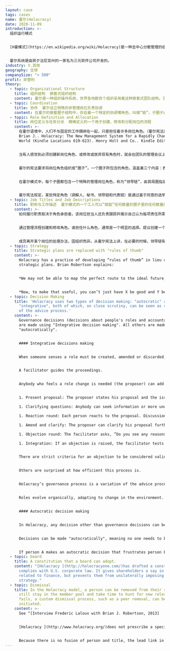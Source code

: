 ```yaml
---
layout: case
tags: cases
name: 霍尔(Holacracy)
date: 2020-11-09
introduction: >-
  组织运行模式


  [H霍模式](https://en.wikipedia.org/wiki/Holacracy)是一种去中心分散管理的组织方法。在这种方法中，权力和决策权分布在自组织团队的概括管理体系中，而不是归属于另外的管理层级。


  霍尔系统是由宾夕法尼亚州的一家名为三元软件公司开发的。
industry: V.其他
geography: 全球
companySize: "> 500"
profit: 非营利
theory:
  - topic: Organizational Structure
    title: 组织结构  嵌套式组织结构
    content: 霍尔是一种组织操作系统，世界各地数百个组织采用着这种嵌套式团队结构。它将团队称为“圈子”，将整个结构称为“霍尔”（去中心，有别于等级制度）。在霍尔模式中，每个圈子并不受制于其上位的圈子，而是保持自治、个人权威和自我完整性。每个圈子在更大的圈子内分组，一直上升到最大的圈子包含整个组织。这个组织级别的圈子叫做“锚圈”（根）。接近“顶端”的圈子（团队）负责实现更广泛的目标；接近“底部”的团队致力于更专业的目标。作为一个有凝聚力的完整实体，霍尔的每个圈子和角色都保留着真正的自治和主权，同时作为一个更大实体的一部分，也承担着真正的责任。更详细的描述，请参见[霍尔的网站](http://www.holacracy.org/)。
  - topic: Coordination
    title: 协作  霍尔设立特殊的非管理岗位负责协调
    content: 在霍尔的嵌套圈子结构中，存在着一个特定的协调噶角色，叫做“链”。子圈子选出一名代表，作为“代表链”，作为子圈子代表，参加该圈子的所有母圈子的会议。母圈子也指派一位代表，作为“领导链”，参加其所有子圈子的所有会议。这两个角色都有具体的职责，以确保在母圈和子圈之间进行适当的协调。另见“[岗位定义与任务分派](https://cn.reinventingorganizationswiki.com/theory/role-definition-and-allocation/)”/“启发性实践案例”/“霍尔和[霍尔章程](http://www.holacracy.org/constitution)”。
  - topic: Role Definition and Allocation
    title: 岗位定义与任务分派  精确定义的一个用于创建、修改和分配岗位的流程
    content: >-
      在霍尔语境中，人们不与固定的工作捆绑在一起，只是担任着许多岗位角色。（霍尔宪法定义的岗位角色，由三个具体要素组成：表达的“目的”；可能控制的一个或多个“域”；以及制定好的一套“责任”。有些角色会包含这三个部分，尽管角色通常只从一个目的或一个单一的责任开始启动，并以此为出发点开始进化。目的能告诉我们这个角色存在的原因：定义岗位的目标。域（岗位可能有多个域）指定了该岗位角色能代表组织拥有何种独占权限，能控制何种内容—换句话说，是这个角色的独特“属性”，其他角色都不能处理这个域内的事务。责任则指该岗位角色有权并被期望执行或代替组织实施管理的一项持续活动[](http://www.holacracy.org/governance-meetings)^\[Robertson,
      Brian J.. Holacracy: The New Management System for a Rapidly Changing
      World (Kindle Locations 619-623). Henry Holt and Co.. Kindle Edition.]


      当有人感觉到必须创建新岗位角色、或修改或放弃现有角色时，就会在团队的管理会议上提出建议。管理会议只讨论与岗位角色和协作相关问题的特定会议。管理会议流程的详细说明可以在[这里找到](http://www.holacracy.org/governance-meetings)。


      霍尔的宪法要求将岗位角色组织成“圈子”。一个圈子所包含的角色，涵盖着三个内容：表达其总体目标、制定其职责、以及控制其领域，是实现这些内容的细分化。圈子（“子圈子”）依次以嵌套方式分组在更大的圈子（“超级圈子”）中，直到最大的圈子包含整个组织（“锚圈”）。^\[Robertson, Brian J.. Holacracy: The New Management System for a Rapidly Changing World (Kindle Locations 676-677). Henry Holt and Co. Kindle Edition.]


      在霍尔模式中，每个子圈都包含一个特殊的管理岗位角色，称为“领导链”，由其母圈指定，代表母圈在子圈中的利益。领导链不能管理该圈子，但有权在圈子内为成员分派岗位，还有权决定该圈子内的优先事项。


      霍尔宪法规定，某些特定角色（调解人、秘书、领导链和代表链）是通过基于同意的选举任命的。所有其他角色都由担任团队领导角色的人员指定。（见[霍拉克拉奇宪法](http://www.holacracy.org/constitution)有关流程的详细说明）。
  - topic: Job Titles and Job Descriptions
    title: 职称与工作描述  霍尔模式的一个工人可以“赋能”任何数量的圈子里的任何数量的岗位角色。每一个岗位角色都承担着一个对圈内更大目标的贡献，以及一套要执行的职责。此外，有些角色有域：将某些敏感区域的绝对决策权赋给某些岗位角色。
    content: >-
      如何履行职责取决于角色承担者。该岗位担当人还负责跟踪并揭示自己认为每项责任所需的“下一步行动”，以及完成的时间表。项目也以这种方式进行跟踪。这可以确保其他依赖于此角色的角色能及时了解关键或关联职责的进展情况；此外，一个角色可以要求另一个角色，针对某个依赖关系提出特别指定的优先级调整请求；然后要求该角色担当人将该请求的优先级，排在未提出请求的其他职责之前。


      通过管理流程创建和修改角色。谁担任什么角色，通常是一个明显的选择。提议创建一个新角色的人，通常就是一个担任这个角色的人选；不过，在候选人不太明显的情况下，圈领导链担当者有权将组织内的任何人指派到一个角色。


      成员离开某个岗位的处理办法，因组织而异。从霍尔宪法上讲，在必要的时候，领导链有权责解除一个人的职务。但令一些组织，比如[惠德比研究所](http://whidbeyinstitute.org/)，则创建了一个岗位角色市场，希望从某个特定角色转移到另一个角色的人，可以让其他人知道自己目前的角色是出让的；任何有兴趣担任该角色的人，都可以通过领导链的权限进行获取该岗位。
  - topic: Strategy
    title: Strategic plans are replaced with "rules of thumb"
    content: >-
      Holacracy has a practice of developing “rules of thumb” in lieu of
      strategic plans. Brian Robertson explains:


      *We may not be able to map the perfect route to the ideal future, but we can often ascertain some orienting principles for navigation. Without trying to predict exactly what forks in that road we will encounter, we can ask ourselves what will help us to make the best decisions when we do come to a fork. When we step back to look at the broader context and the general terrain and options in front of us, we can often come up with guidelines, such as “Generally head east,” or “Choose the easy roads even over the most direct roads.” A rule of thumb like this really helps when we’re confronted with a choice and want to benefit from wisdom generated when we had the luxury of pulling back and analyzing the bigger-picture context. When we distill that wisdom into memorable guidelines, we can apply them more easily and more regularly amidst the hustle and bustle of day-to-day execution. This, then, is the form that strategy takes in Holacracy— an easy-to-remember rule of thumb that aids moment-to-moment decision-making and prioritization (the technical term for such a rule is “heuristic”). I’ve found it useful to express these decision-support rules in the form of a simple phrase such as “Emphasize X, even over Y,” in which X is one potentially valuable activity, emphasis, focus, or goal, and Y is another potentially valuable activity, emphasis, focus, or goal.*


      *Now, to make that useful, you can’t just have X be good and Y be bad. “Emphasize customer service, even over pissing off customers” is not helpful advice. Both X and Y need to be positives, so that the strategy gives you some sense of which one to privilege, for now, given your current context. For example, one of HolacracyOne’s strategies earlier in our company’s development was “Emphasize documenting and aligning to standards, even over developing and co-creating novelty.” Notice that both of those activities are positive things for an organization to be engaging in, but they are also polarities, in tension with each other. Our strategy is not a general, universal statement of value— in fact, if we tried to apply it forever it would undoubtedly cause serious harm eventually. There are times when it is essential to emphasize developing and co-creating novelty over documenting and aligning to standards. But for HolacracyOne, given our context at the time, and the recent history before that, and the purpose we’re serving, that was our best sense of what to privilege, at least for a while: standardization, even at the expense of pursuing new and exciting opportunities.*^[Robertson, Brian J. (2015-06-02). Holacracy: The New Management System for a Rapidly Changing World (Kindle Locations 1800-1818). Henry Holt and Co.. Kindle Edition.]
  - topic: Decision Making
    title: 'Holacracy uses two types of decision making: "autocratic" and
      "integrative", both of which, on close scrutiny, can be seen as variations
      of the advice process.'
    content: >-
      Governance decisions (decisions about people's roles and accountabilities)
      are made using "Integrative decision making". All others are made
      "autocratically".


      #### Integrative decisions making


      When someone senses a role must be created, amended or discarded, he brings it up in a governance meeting. These are meetings where only questions about roles and collaboration are to be discussed. That is, separate from the details of getting work done. The latter are discussed in “tactical meetings”, with their own specific meeting practices.


      A facilitator guides the proceedings.


      Anybody who feels a role change is needed (the proposer) can add it to the agenda. Each governance item is resolved with to the following process:


      1. Present proposal: The proposer states his proposal and the issue this proposal is attempting to resolve.

      1. Clarifying questions: Anybody can seek information or more understanding. It is not yet time for reactions. The facilitator will interrupt any question that cloaks a reaction.

      1. Reaction round: Each person reacts to the proposal. Discussions are not allowed.

      1. Amend and clarify: The proposer can clarify his proposal further, or amend it, based on these reactions.

      1. Objection round: The facilitator asks, ”Do you see any reasons why adopting this proposal would cause harm or move us backwards?” Objections are captured without discussion; the proposal is adopted if none surface.

      1. Integration: If an objection is raised, the facilitator tests the objection for validity. If it is found to be valid, he leads a discussion to craft an amendment that would avoid the objection. If several objections are raised, they get addressed one at a time, until all are removed.


      There are strict criteria for an objection to be considered valid. The process might sound formal, but people who use it often report they find it deeply liberating. It addresses issues without the need for corridor talk, politics, and coalition building. Anybody who senses the need for something to change has a forum.


      Others are surprised at how efficient this process is. 


      Holacracy’s governance process is a variation of the advice process. Anyone can bring forward an issue or opportunity (a "tension" in holacratic language) and make a decision happen, after listening to relevant advice. The particularity of the process here is that the advice happens in the setting of a meeting, with a structured number of rounds, and that the decision maker must integrate valid objections, if there are any. The goal, again, is to not to aim for a perfect answer, but a workable solution, and then iterate quickly if needed.


      Roles evolve organically, adapting to change in the environment.


      #### Autocratic decision making


      In Holacracy, any decision other than governance decisions can be made "autocratically". Only when a "domain" is declared, which should be in exceptional circumstances only, are decisions off-limits to others. In all other cases, anyone can step up and make any decision.


      Decisions can be made "autocratically", meaning no one needs to be consulted, and there is no formal process such as in the integrative decision making process. Yet in practice, people are well advised to seek advice when relevant.


      If person A makes an autocratic decision that frustrates person B who has an obvious stake in that decision, person B is likely to bring up the topic in the next governance meeting. For example, if person (A), whose role it is to book meeting venues, chooses a new venue without discussing it with the main trainer (B) who has ideas as to what kind of venue is necessary for that specific training. The trainer (B) will suggest to amend the role of person A so that person A must consult the trainer before making decisions on venues in the future. Ultimately it boils down to the same: either person A spontaneously and informally seeks advice from person B, or it is likely that the role person A is currently energizing will be changed so that this role must formally seek advice from the trainer role (person B) before deciding on a venue.
  - topic: board
    title: A constitution that a board can adopt.
    content: "[Holacracy ](http://holocracyone.com/)has drafted a constitution which
      complies with U.S. corporate law. It gives shareholders a say in matters
      related to finance, but prevents them from unilaterally imposing a
      strategy."
  - topic: Dismissal
    title: In the Holacracy model, a person can be removed from their roles but
      still stay in the member pool and take time to hunt for new roles. If this
      fails, a custom dismissal process, such as a peer removal, can be
      initiated.
    content: >-
      See ^[Interview Frederic Laloux with Brian J. Robertson, 2013]


      [Holacracy ](http://www.holacracy.org/)does not prescribe a specific process for dismissals. Starting and terminating people’s contracts originally lands in the scope of the top circle, who can then assign that authority as they see fit. For example, there can be an HR role that has authority to hire and fire. Or in the partnership model (as in [HolacracyOne](http://www.holacracy.org/)) there is a partnership removal process with partner peer review (similar to [Morning Star](http://www.morningstarco.com/)).


      Because there is no fusion of person and title, the lead link in any circle is free to make a decision and remove somebody from a specific role. The person is not fired in this case, but remains in a member pool and must pitch for other roles. If no new role can be found, the person either leaves voluntarily, or a custom dismissal process is triggered.
---
```


